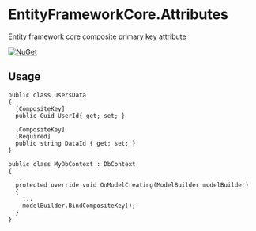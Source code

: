 # EntityFrameworkCore.Attributes
Entity framework core composite primary key attribute

[![NuGet](https://img.shields.io/badge/nuget-1.0.1-blue)](https://www.nuget.org/packages/EntityFrameworkCore.Attributes/)

## Usage

```
public class UsersData
{
  [CompositeKey]    
  public Guid UserId{ get; set; }

  [CompositeKey]
  [Required]
  public string DataId { get; set; }
}
```

```
public class MyDbContext : DbContext
{
  ...  
  protected override void OnModelCreating(ModelBuilder modelBuilder)
  {
    ...
    modelBuilder.BindCompositeKey();
  }  
}
```
